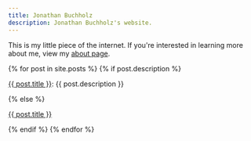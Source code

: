 ```yaml
---
title: Jonathan Buchholz
description: Jonathan Buchholz's website.
---
```

This is my little piece of the internet. If you're interested in learning more about me, view my [about page](/about).

{% for post in site.posts %}
{% if post.description %}
<p><a href="{{ post.url }}">{{ post.title }}</a>: {{ post.description }}</p>
{% else %}
<p><a href="{{ post.url }}">{{ post.title }}</a></p>
{% endif %}
{% endfor %}
